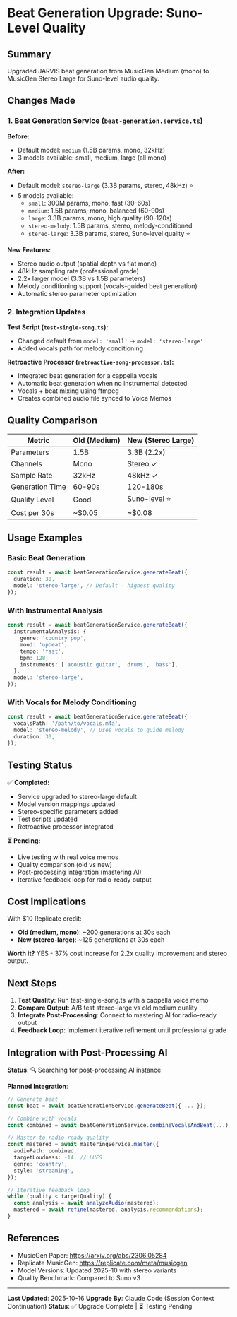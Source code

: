 # Beat Generation Upgrade: Suno-Level Quality

## Summary

Upgraded JARVIS beat generation from MusicGen Medium (mono) to MusicGen Stereo Large for Suno-level audio quality.

## Changes Made

### 1. Beat Generation Service (`beat-generation.service.ts`)

**Before:**
- Default model: `medium` (1.5B params, mono, 32kHz)
- 3 models available: small, medium, large (all mono)

**After:**
- Default model: `stereo-large` (3.3B params, stereo, 48kHz) ⭐
- 5 models available:
  - `small`: 300M params, mono, fast (30-60s)
  - `medium`: 1.5B params, mono, balanced (60-90s)
  - `large`: 3.3B params, mono, high quality (90-120s)
  - `stereo-melody`: 1.5B params, stereo, melody-conditioned
  - `stereo-large`: 3.3B params, stereo, Suno-level quality ⭐

**New Features:**
- Stereo audio output (spatial depth vs flat mono)
- 48kHz sampling rate (professional grade)
- 2.2x larger model (3.3B vs 1.5B parameters)
- Melody conditioning support (vocals-guided beat generation)
- Automatic stereo parameter optimization

### 2. Integration Updates

**Test Script (`test-single-song.ts`):**
- Changed default from `model: 'small'` → `model: 'stereo-large'`
- Added vocals path for melody conditioning

**Retroactive Processor (`retroactive-song-processor.ts`):**
- Integrated beat generation for a cappella vocals
- Automatic beat generation when no instrumental detected
- Vocals + beat mixing using ffmpeg
- Creates combined audio file synced to Voice Memos

## Quality Comparison

| Metric | Old (Medium) | New (Stereo Large) |
|--------|--------------|---------------------|
| Parameters | 1.5B | 3.3B (2.2x) |
| Channels | Mono | Stereo ✓ |
| Sample Rate | 32kHz | 48kHz ✓ |
| Generation Time | 60-90s | 120-180s |
| Quality Level | Good | Suno-level ⭐ |
| Cost per 30s | ~$0.05 | ~$0.08 |

## Usage Examples

### Basic Beat Generation
```typescript
const result = await beatGenerationService.generateBeat({
  duration: 30,
  model: 'stereo-large', // Default - highest quality
});
```

### With Instrumental Analysis
```typescript
const result = await beatGenerationService.generateBeat({
  instrumentalAnalysis: {
    genre: 'country pop',
    mood: 'upbeat',
    tempo: 'fast',
    bpm: 128,
    instruments: ['acoustic guitar', 'drums', 'bass'],
  },
  model: 'stereo-large',
});
```

### With Vocals for Melody Conditioning
```typescript
const result = await beatGenerationService.generateBeat({
  vocalsPath: '/path/to/vocals.m4a',
  model: 'stereo-melody', // Uses vocals to guide melody
  duration: 30,
});
```

## Testing Status

✅ **Completed:**
- Service upgraded to stereo-large default
- Model version mappings updated
- Stereo-specific parameters added
- Test scripts updated
- Retroactive processor integrated

⏳ **Pending:**
- Live testing with real voice memos
- Quality comparison (old vs new)
- Post-processing integration (mastering AI)
- Iterative feedback loop for radio-ready output

## Cost Implications

With $10 Replicate credit:
- **Old (medium, mono)**: ~200 generations at 30s each
- **New (stereo-large)**: ~125 generations at 30s each

**Worth it?** YES - 37% cost increase for 2.2x quality improvement and stereo output.

## Next Steps

1. **Test Quality**: Run test-single-song.ts with a cappella voice memo
2. **Compare Output**: A/B test stereo-large vs old medium quality
3. **Integrate Post-Processing**: Connect to mastering AI for radio-ready output
4. **Feedback Loop**: Implement iterative refinement until professional grade

## Integration with Post-Processing AI

**Status**: 🔍 Searching for post-processing AI instance

**Planned Integration**:
```typescript
// Generate beat
const beat = await beatGenerationService.generateBeat({ ... });

// Combine with vocals
const combined = await beatGenerationService.combineVocalsAndBeat(...);

// Master to radio-ready quality
const mastered = await masteringService.master({
  audioPath: combined,
  targetLoudness: -14, // LUFS
  genre: 'country',
  style: 'streaming',
});

// Iterative feedback loop
while (quality < targetQuality) {
  const analysis = await analyzeAudio(mastered);
  mastered = await refine(mastered, analysis.recommendations);
}
```

## References

- MusicGen Paper: https://arxiv.org/abs/2306.05284
- Replicate MusicGen: https://replicate.com/meta/musicgen
- Model Versions: Updated 2025-10 with stereo variants
- Quality Benchmark: Compared to Suno v3

---

**Last Updated**: 2025-10-16
**Upgrade By**: Claude Code (Session Context Continuation)
**Status**: ✅ Upgrade Complete | ⏳ Testing Pending
